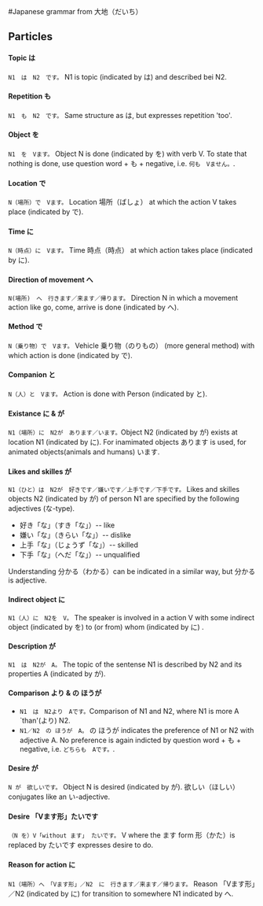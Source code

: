 #Japanese grammar from 大地（だいち）

## Particles
#### Topic は
`N1　は　N2　です。` N1 is topic (indicated by は) and described bei N2.

#### Repetition も
`N1　も　N2　です。` Same structure as は, but expresses repetition 'too'.

#### Object を
`N1　を　Vます。` Object N is done (indicated by を) with verb V. To state that nothing is done, use question word + も + negative, i.e. `何も　Vません。`.

#### Location で
`N（場所）で　Vます。` Location 場所（ばしょ） at which the action V takes place (indicated by で).

#### Time に
`N（時点）に　Vます。` Time 時点（時点） at which action takes place (indicated by に).

#### Direction of movement へ
`N(場所)　へ　行きます／来ます／帰ります。` Direction N in which a movement action like go, come, arrive is done (indicated by へ).

#### Method で
`N（乗り物）で　Vます。` Vehicle 乗り物（のりもの） (more general method) with which action is done (indicated by で).

#### Companion と
`N（人）と　Vます。` Action is done with Person (indicated by と).

#### Existance に & が
`N1（場所）に　N2が　あります／います。`Object N2 (indicated by が) exists at location N1 (indicated by に). For inamimated objects あります is used, for animated objects(animals and humans) います.

#### Likes and skilles  が
`N1（ひと）は　N2が　好きです／嫌いです／上手です／下手です。` Likes and skilles objects N2 (indicated by が) of person N1 are specified by the following adjectives (な-type). 

* 好き「な」（すき「な」）-- like
* 嫌い「な」（きらい「な」）-- dislike
* 上手「な」（じょうず「な」）-- skilled
* 下手「な」（へだ「な」）-- unqualified

Understanding 分かる（わかる）can be indicated in a similar way, but 分かる is adjective.

#### Indirect object に
`N1（人）に　N2を　V。` The speaker is involved in a action V with some indirect object (indicated by を) to (or from) whom (indicated by に) .

#### Description が
`N1　は　N2が　A。` The topic of the sentense N1 is described by N2 and its properties A  (indicated by が).

#### Comparison より & の ほうが

* `N1　は　N2より　Aです。`Comparison of N1 and N2, where N1 is more A `than'(より) N2.
* `N1／N2　の ほうが　A。` の ほうが indicates the preference of N1 or N2 with adjective A. No preference is  again indicted by question word + も + negative, i.e. `どちらも　Aです。`.

#### Desire が
`N が　欲しいです。` Object N is desired (indicated by が). 欲しい（ほしい）conjugates like an い-adjective.

#### Desire 「Vます形」たいです
`（N を）V「without ます」 たいです。` V where the ます form 形（かた）is replaced by たいです expresses desire to do.

#### Reason for action に
`N1（場所）へ　「Vます形」／N2　に　行きます／来ます／帰ります。` Reason 「Vます形」／N2 (indicated by に) for transition to somewhere N1 indicated by へ.